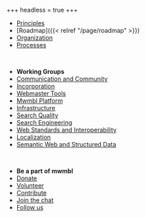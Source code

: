 +++
headless = true
+++

- [Principles]()
- [Roadmap]({{< relref "/page/roadmap" >}})
- [Organization]()
- [Processes]()

<br>

- **Working Groups**
- [Communication and Community]()
- [Incorporation]()
- [Webmaster Tools]()
- [Mwmbl Platform]()
- [Infrastructure]()
- [Search Quality]()
- [Search Engineering]()
- [Web Standards and Interoperability]()
- [Localization]()
- [Semantic Web and Structured Data]()

<br>

- **Be a part of mwmbl**
- [Donate](https://opencollective.com/mwmbl)
- [Volunteer]()
- [Contribute](https://github.com/mwmbl)
- [Join the chat](https://matrix.to/#/#mwmbl:matrix.org)
- [Follow us](https://twitter.com/mwmblorg)
